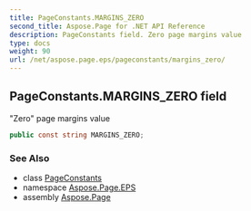```yaml
---
title: PageConstants.MARGINS_ZERO
second_title: Aspose.Page for .NET API Reference
description: PageConstants field. Zero page margins value
type: docs
weight: 90
url: /net/aspose.page.eps/pageconstants/margins_zero/
---
```

## PageConstants.MARGINS_ZERO field

"Zero" page margins value

```csharp
public const string MARGINS_ZERO;
```

### See Also

* class [PageConstants](../)
* namespace [Aspose.Page.EPS](../../pageconstants/)
* assembly [Aspose.Page](../../../)


